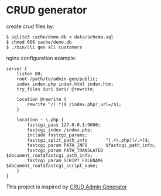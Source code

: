 CRUD generator
==============================

create crud files by:

    $ sqlite3 cache/demo.db < data/schema.sql
    $ chmod 666 cache/demo.db
    $ ./bin/cli gen all customers

nginx configuration example:

    server {
        listen 80;
        root /path/to/admin-gen/public;
        index index.php index.html index.htm;
        try_files $uri $uri/ @rewrite;

        location @rewrite {
            rewrite ^/(.*)$ /index.php?_url=/$1;
        }
        
        location ~ \.php {
            fastcgi_pass 127.0.0.1:9000;
            fastcgi_index /index.php;
            include fastcgi_params;
            fastcgi_split_path_info       ^(.+\.php)(/.+)$;
            fastcgi_param PATH_INFO       $fastcgi_path_info;
            fastcgi_param PATH_TRANSLATED $document_root$fastcgi_path_info;
            fastcgi_param SCRIPT_FILENAME $document_root$fastcgi_script_name;
        }
    }

This project is inspired by [CRUD Admin Generator](http://crud-admin-generator.com/)

